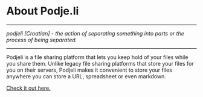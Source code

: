 # About Podje.li

***
_podjeli [Croatian] - the action of separating something into parts or the process of being separated._
***

Podjeli is a file sharing platform that lets you keep hold of your files while you share them. Unlike legacy file sharing platforms that store your files for you on their servers, Podjeli makes it convenient to store your files anywhere you can store a URL, spreadsheet or even markdown.

[Check it out here.](https://podje.li "Podje.li - share small files")
